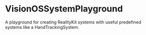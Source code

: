 # VisionOSSystemPlayground
A playground for creating RealityKit systems with useful predefined systems like a HandTrackingSystem.
